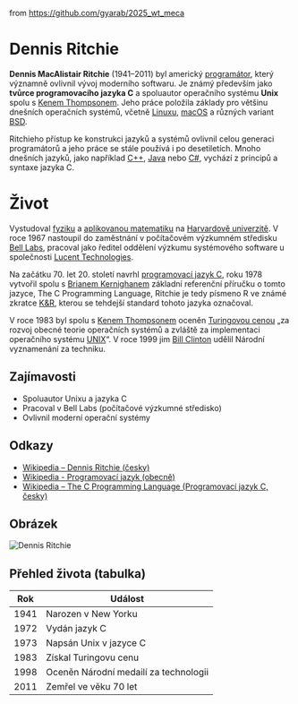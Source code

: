 from <https://github.com/gyarab/2025_wt_meca>

# Dennis Ritchie

**Dennis MacAlistair Ritchie** (1941–2011) byl americký [programátor](https://cs.wikipedia.org/wiki/Program%C3%A1tor), který významně ovlivnil vývoj moderního softwaru. Je známý především jako **tvůrce programovacího jazyka C** a spoluautor operačního systému **Unix** spolu s [Kenem Thompsonem](https://cs.wikipedia.org/wiki/Ken_Thompson). Jeho práce položila základy pro většinu dnešních operačních systémů, včetně [Linuxu](https://cs.wikipedia.org/wiki/Linux), [macOS](https://cs.wikipedia.org/wiki/MacOS) a různých variant [BSD](https://cs.wikipedia.org/wiki/BSD).

Ritchieho přístup ke konstrukci jazyků a systémů ovlivnil celou generaci programátorů a jeho práce se stále používá i po desetiletích. Mnoho dnešních jazyků, jako například [C++](https://cs.wikipedia.org/wiki/C%2B%2B), [Java](https://cs.wikipedia.org/wiki/Java_(programovac%C3%AD_jazyk)) nebo [C#](https://cs.wikipedia.org/wiki/C_Sharp), vychází z principů a syntaxe jazyka C.

# Život

Vystudoval [fyziku](https://cs.wikipedia.org/wiki/Fyzika) a [aplikovanou matematiku](https://cs.wikipedia.org/wiki/Aplikovan%C3%A1_matematika) na [Harvardově univerzitě](https://cs.wikipedia.org/wiki/Harvardova_univerzita). V roce 1967 nastoupil do zaměstnání v počítačovém výzkumném středisku [Bell Labs](https://cs.wikipedia.org/wiki/Bellovy_laborato%C5%99e), pracoval jako ředitel oddělení výzkumu systémového software u společnosti [Lucent Technologies](https://en.wikipedia.org/wiki/Lucent_Technologies).

Na začátku 70. let 20. století navrhl [programovací jazyk C](https://cs.wikipedia.org/wiki/The_C_Programming_Language), roku 1978 vytvořil spolu s [Brianem Kernighanem](https://cs.wikipedia.org/wiki/Brian_Kernighan) základní referenční příručku o tomto jazyce, The C Programming Language, Ritchie je tedy písmeno R ve známé zkratce [K&R](https://cs.wikipedia.org/wiki/K%2BR), kterou se tehdejší standard tohoto jazyka označoval.

V roce 1983 byl spolu s [Kenem Thompsonem](https://cs.wikipedia.org/wiki/Ken_Thompson) oceněn [Turingovou cenou](https://cs.wikipedia.org/wiki/Turingova_cena) „za rozvoj obecné teorie operačních systémů a zvláště za implementaci operačního systému [UNIX](https://cs.wikipedia.org/wiki/Unix)“. V roce 1999 jim [Bill Clinton](https://cs.wikipedia.org/wiki/Bill_Clinton) udělil Národní vyznamenání za techniku.

## Zajímavosti

- Spoluautor Unixu a jazyka C
- Pracoval v Bell Labs (počítačové výzkumné středisko)
- Ovlivnil moderní operační systémy

## Odkazy

- [Wikipedia – Dennis Ritchie (česky)](https://cs.wikipedia.org/wiki/Dennis_Ritchie)
- [Wikipedia - Programovací jazyk (obecně)](https://cs.wikipedia.org/wiki/Programovac%C3%AD_jazyk)
- [Wikipedia – The C Programming Language (Programovací jazyk C, česky) ](https://cs.wikipedia.org/wiki/The_C_Programming_Language)


## Obrázek

![Dennis Ritchie](https://upload.wikimedia.org/wikipedia/commons/thumb/2/23/Dennis_Ritchie_2011.jpg/330px-Dennis_Ritchie_2011.jpg)

## Přehled života (tabulka)

| Rok  | Událost                                      |
|------|----------------------------------------------|
| 1941 | Narozen v New Yorku                          |
| 1972 | Vydán jazyk C                                |
| 1973 | Napsán Unix v jazyce C                       |
| 1983 | Získal Turingovu cenu                        |
| 1998 | Oceněn Národní medailí za technologii        |
| 2011 | Zemřel ve věku 70 let                        |


